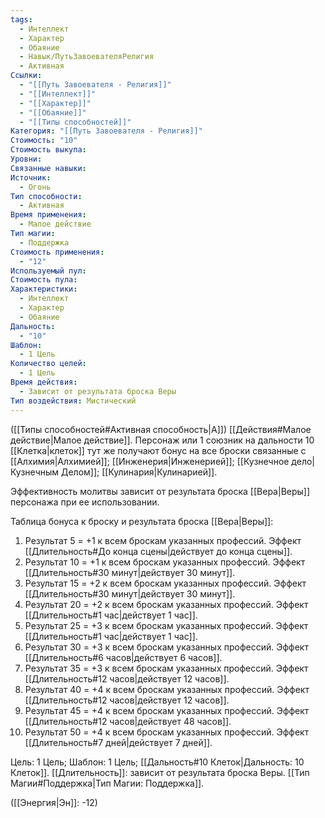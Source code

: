 ```yaml
---
tags:
  - Интеллект
  - Характер
  - Обаяние
  - Навык/ПутьЗавоевателяРелигия
  - Активная
Ссылки:
  - "[[Путь Завоевателя - Религия]]"
  - "[[Интеллект]]"
  - "[[Характер]]"
  - "[[Обаяние]]"
  - "[[Типы способностей]]"
Категория: "[[Путь Завоевателя - Религия]]"
Стоимость: "10"
Стоимость выкупа: 
Уровни: 
Связанные навыки: 
Источник:
  - Огонь
Тип способности:
  - Активная
Время применения:
  - Малое действие
Тип магии:
  - Поддержка
Стоимость применения:
  - "12"
Используемый пул: 
Стоимость пула: 
Характеристики:
  - Интеллект
  - Характер
  - Обаяние
Дальность:
  - "10"
Шаблон:
  - 1 Цель
Количество целей:
  - 1 Цель
Время действия:
  - Зависит от результата броска Веры
Тип воздействия: Мистический
---
```

([[Типы способностей#Активная способность|А]]) [[Действия#Малое действие|Малое действие]]. Персонаж или 1 союзник на дальности 10 [[Клетка|клеток]] тут же получают бонус на все броски связанные с [[Алхимия|Алхимией]]; [[Инженерия|Инженерией]]; [[Кузнечное дело|Кузнечным Делом]]; [[Кулинария|Кулинарией]].  

Эффективность молитвы зависит от результата броска [[Вера|Веры]] персонажа при ее использовании. 

Таблица бонуса к броску и результата броска [[Вера|Веры]]:

1. Результат 5 = +1 к всем броскам указанных профессий. Эффект [[Длительность#До конца сцены|действует до конца сцены]]. 
2. Результат 10 = +1 к всем броскам указанных профессий. Эффект [[Длительность#30 минут|действует 30 минут]]. 
3. Результат 15 = +2 к всем броскам указанных профессий. Эффект [[Длительность#30 минут|действует 30 минут]]. 
4. Результат 20 = +2 к всем броскам указанных профессий. Эффект [[Длительность#1 час|действует 1 час]]. 
5. Результат 25 = +3 к всем броскам указанных профессий. Эффект [[Длительность#1 час|действует 1 час]]. 
6. Результат 30 = +3 к всем броскам указанных профессий. Эффект [[Длительность#6 часов|действует 6 часов]]. 
7. Результат 35 = +3 к всем броскам указанных профессий. Эффект [[Длительность#12 часов|действует 12 часов]].
8. Результат 40 = +4 к всем броскам указанных профессий. Эффект [[Длительность#12 часов|действует 12 часов]].
9. Результат 45 = +4 к всем броскам указанных профессий. Эффект [[Длительность#12 часов|действует 48 часов]].
10. Результат 50 = +4 к всем броскам указанных профессий. Эффект [[Длительность#7 дней|действует 7 дней]].


Цель: 1 Цель; Шаблон: 1 Цель; [[Дальность#10 Клеток|Дальность: 10 Клеток]]. [[Длительность]]: зависит от результата броска Веры.  [[Тип Магии#Поддержка|Тип Магии: Поддержка]]. 

([[Энергия|Эн]]: -12)